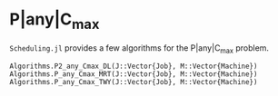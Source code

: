 # $\text{P}|\text{any}|\text{C}_\text{max}$

`Scheduling.jl` provides a few algorithms for the $\text{P}|\text{any}|\text{C}_\text{max}$ problem.

```@docs
Algorithms.P2_any_Cmax_DL(J::Vector{Job}, M::Vector{Machine})
Algorithms.P_any_Cmax_MRT(J::Vector{Job}, M::Vector{Machine})
Algorithms.P_any_Cmax_TWY(J::Vector{Job}, M::Vector{Machine})
```
